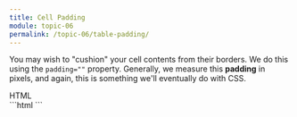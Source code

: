 ```yaml
---
title: Cell Padding
module: topic-06
permalink: /topic-06/table-padding/
---
```


<div class="divider-heading"></div>

You may wish to "cushion" your cell contents from their borders. We do this using the `padding=""` property. Generally, we measure this **padding** in pixels, and again, this is something we'll eventually do with CSS.

<div id="code-heading">HTML</div>
```html
<style>
    table, th, td {
      border: 1px solid black;
      padding: 5px;
    }
</style>
```
